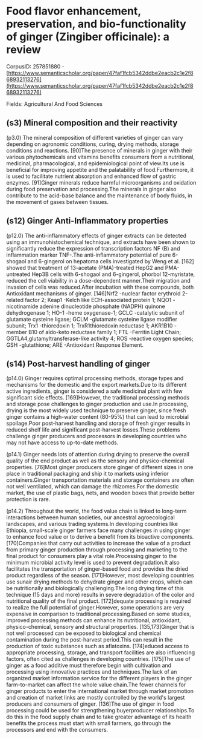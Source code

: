 # Food flavor enhancement, preservation, and bio-functionality of ginger (Zingiber officinale): a review

CorpusID: 257851880 - [https://www.semanticscholar.org/paper/47faf1fcb5342ddbe2eacb2c1e2f868932113276](https://www.semanticscholar.org/paper/47faf1fcb5342ddbe2eacb2c1e2f868932113276)

Fields: Agricultural And Food Sciences

## (s3) Mineral composition and their reactivity
(p3.0) The mineral composition of different varieties of ginger can vary depending on agronomic conditions, curing, drying methods, storage conditions and reactions. [90]The presence of minerals in ginger with their various phytochemicals and vitamins benefits consumers from a nutritional, medicinal, pharmacological, and epidemiological point of view.Its use is beneficial for improving appetite and the palatability of food.Furthermore, it is used to facilitate nutrient absorption and enhanced flow of gastric enzymes. [91]Ginger minerals reduce harmful microorganisms and oxidation during food preservation and processing.The minerals in ginger also contribute to the acid-base balance and the maintenance of body fluids, in the movement of gases between tissues.
## (s12) Ginger Anti-Inflammatory properties
(p12.0) The anti-inflammatory effects of ginger extracts can be detected using an immunohistochemical technique, and extracts have been shown to significantly reduce the expression of transcription factors NF (B) and inflammation marker TNF-.The anti-inflammatory potential of pure 6-shogaol and 6-gingerol on hepatoma cells investigated by Weng et al. [162] showed that treatment of 13-acetate (PMA)-treated HepG2 and PMA-untreated Hep3B cells with 6-shogaol and 6-gingerol, phorbol 12-myristate, reduced the cell viability in a dose-dependent manner.Their migration and invasion of cells was reduced.After incubation with these compounds, both Antioxidant mechanisms of ginger. [146]Nrf2 -nuclear factor erythroid 2-related factor 2; Keap1 -Kelch like ECH-associated protein 1; NQO1 -nicotinamide adenine dinucleotide phosphate (NADPH) quinone dehydrogenase 1; HO-1 -heme oxygenase-1; GCLC -catalytic subunit of glutamate cysteine ligase; GCLM -glutamate cysteine ligase modifier subunit; Trx1 -thioredoxin 1; TrxR1thioredoxin reductase 1; AKR1B10 -member B10 of aldo-keto reductase family 1; FTL -Ferritin Light Chain; GGTLA4,glutamyltransferase-like activity 4; ROS -reactive oxygen species; GSH -glutathione; ARE -Antioxidant Response Element.
## (s14) Post-harvest handling of ginger
(p14.0) Ginger requires optimal processing methods, storage types and mechanisms for the domestic and the export markets.Due to its different active ingredients, ginger is considered a safe medicinal plant with few significant side effects. [169]However, the traditional processing methods and storage pose challenges to ginger production and use.In processing, drying is the most widely used technique to preserve ginger, since fresh ginger contains a high-water content (80-95%) that can lead to microbial spoilage.Poor post-harvest handling and storage of fresh ginger results in reduced shelf life and significant post-harvest losses.These problems challenge ginger producers and processors in developing countries who may not have access to up-to-date methods.

(p14.1) Ginger needs lots of attention during drying to preserve the overall quality of the end product as well as the sensory and physico-chemical properties. [76]Most ginger producers store ginger of different sizes in one place in traditional packaging and ship it to markets using inferior containers.Ginger transportation materials and storage containers are often not well ventilated, which can damage the rhizomes.For the domestic market, the use of plastic bags, nets, and wooden boxes that provide better protection is rare.

(p14.2) Throughout the world, the food value chain is linked to long-term interactions between human societies, our ancestral agroecological landscapes, and various trading systems.In developing countries like Ethiopia, small-scale ginger farmers face many challenges in using ginger to enhance food value or to derive a benefit from its bioactive components. [170]Companies that carry out activities to increase the value of a product from primary ginger production through processing and marketing to the final product for consumers play a vital role.Processing ginger to the minimum microbial activity level is used to prevent degradation.It also facilitates the transportation of ginger-based food and provides the dried product regardless of the season. [171]However, most developing countries use sunair drying methods to dehydrate ginger and other crops, which can be nutritionally and biologically challenging.The long drying time of this technique (15 days and more) results in severe degradation of the color and nutritional quality of the final product. [172]dequate processing is required to realize the full potential of ginger.However, some operations are very expensive in comparison to traditional processing.Based on some studies, improved processing methods can enhance its nutritional, antioxidant, physico-chemical, sensory and structural properties. [135,173]Ginger that is not well processed can be exposed to biological and chemical contamination during the post-harvest period.This can result in the production of toxic substances such as aflatoxins. [174]educed access to appropriate processing, storage, and transport facilities are also influencing factors, often cited as challenges in developing countries. [175]The use of ginger as a food additive must therefore begin with cultivation and processing using innovative practices and techniques.The lack of an organized market information service for the different players in the ginger farm-to-market can affect the whole value chain.The fewer channels for ginger products to enter the international market through market promotion and creation of market links are mostly controlled by the world's largest producers and consumers of ginger. [136]The use of ginger in food processing could be used for strengthening buyerproducer relationships.To do this in the food supply chain and to take greater advantage of its health benefits the process must start with small farmers, go through the processors and end with the consumers.
